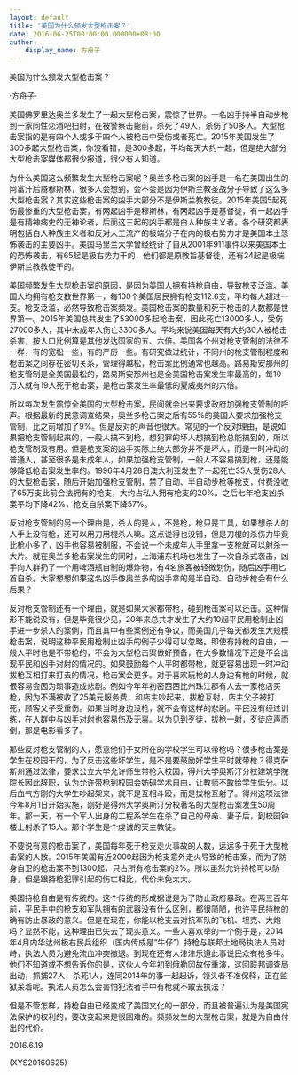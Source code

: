 ```yaml
---
layout: default
title: '美国为什么频发大型枪击案？'
date: 2016-06-25T00:00:00.000000+08:00
author:
    display_name: 方舟子
---
```


美国为什么频发大型枪击案？

·方舟子·

美国佛罗里达奥兰多发生了一起大型枪击案，震惊了世界。一名凶手持半自动步枪到一家同性恋酒吧扫射，在被警察击毙前，杀死了49人，杀伤了50多人。大型枪击案指的是有四个人或多于四个人被枪击中受伤或者死亡。2015年美国发生了300多起大型枪击案，你没看错，是300多起，平均每天大约一起，但是绝大部分大型枪击案媒体都很少报道，很少有人知道。

为什么美国这么频繁发生大型枪击案呢？奥兰多枪击案的凶手是一名在美国出生的阿富汗后裔穆斯林，很多人会想到，会不会是因为伊斯兰教圣战分子导致了这么多大型枪击案？其实这些枪击案的凶手大部分不是伊斯兰教教徒。2015年美国5起死伤最惨重的大型枪击案，有两起凶手是穆斯林，有两起凶手是基督徒，有一起凶手是有精神病史的无神论者，后面这三起的凶手都是白人种族主义者。各个研究都表明包括白人种族主义者和反对人工流产的极端分子在内的极右势力才是美国本土恐怖袭击的主要凶手。美国马里兰大学曾经统计了自从2001年911事件以来美国本土的恐怖袭击，有65起是极右势力干的，他们都是原教旨基督徒，还有24起是极端伊斯兰教教徒干的。

美国频繁发生大型枪击案的原因，是因为美国人拥有持枪自由，导致枪支泛滥。美国人均拥有枪支数世界第一，每100个美国居民拥有枪支112.6支，平均每人超过一支。枪支泛滥，必然导致枪击案频发。美国枪击案的数量和死于枪击的人数都是世界第一。2015年美国总共发生了53000多起枪击案，因此死亡13000多人，受伤27000多人，其中未成年人伤亡3300多人。平均来说美国每天有大约30人被枪击杀害，按人口比例算是其他发达国家的五、六倍。美国各个州对枪支管制的法律不一样，有的宽松一些，有的严厉一些。有研究做过统计，不同州的枪支管制程度和枪击案之间存在密切关系，管理得越松，枪击案比例通常也越高。路易斯安那州的枪支管制是全美国最松的，路易斯安那州也是全美国枪击案发生率最高的，每10万人就有19人死于枪击案，是枪击案发生率最低的夏威夷州的六倍。

所以每次发生震惊全美国的大型枪击案，民间就会出来要求政府加强枪支管制的呼声。根据最新的民意调查结果，奥兰多枪击案之后有55%的美国人要求加强枪支管制，比之前增加了9%。但是反对的声音也很大。常见的一个反对理由，是说如果把枪支管制起来的，一般人搞不到枪，想犯罪的坏人想搞到枪总能搞到的，所以枪支管制没有用。但是枪支案的凶手实际上绝大部分并不是坏人，而是一时冲动的普通人，甚至很多是未成年人，如果加强枪支管制，一般人不容易搞到枪，还是能够降低枪击案发生率的。1996年4月28日澳大利亚发生了一起死亡35人受伤28人的大型枪击案，随后开始加强枪支管制，禁了自动、半自动步枪等枪支，付费没收了65万支此前合法拥有的枪支，大约占私人拥有枪支的20%。之后七年枪支凶杀案平均下降42%，枪支自杀案下降57%。

反对枪支管制的另一个理由是，杀人的是人，不是枪，枪只是工具，如果想杀人的人手上没有枪，还可以用刀用棍杀人嘛。这点说得也没错，但是刀棍的杀伤力毕竟比枪小多了，凶手也容易被制服，不会说一个未成年人手里拿一支枪就可以射杀一大片。就在奥兰多枪击案发生的同时，上海浦东机场也发生了一次自杀式袭击，凶手向人群扔了一个用啤酒瓶自制的爆炸物，有4名旅客被轻微划伤，随后凶手用匕首自杀。大家想想如果这名凶手像奥兰多的凶手拿的是半自动、自动步枪会有什么后果？

反对枪支管制还有一个理由，就是如果大家都带枪，碰到枪击案可以还击。这种情形不能说没有，但是毕竟很少见，20年来总共才发生了大约10起平民用枪制止凶手进一步杀人的案例，而且其中有些案例还有争议，而美国几乎每天都发生大规模枪击案，说明这种平民用枪制止凶手的例子少得可以忽略。即使有持枪的自由，一般人平时也是不带枪的，不会为大型枪击案做好预备，在大多数情况下还是不会出现平民和凶手对射的情况的。如果鼓励每个人平时都带枪，就更容易出现一时冲动拔枪互相打来打去的情况，枪击案会更多。对于喜欢玩枪的人身边有枪的时候，就很容易会因为琐事造成悲剧。例如今年年初密西西比州珠江郡有人去一家枪店买枪，因为不满被收了25美元服务费，和店主吵起来，拔枪互射，店主父子被打死，顾客父子受重伤。如果当时身边没枪，就不会有这样的悲剧。平民没有经过训练，在人群中与凶手对射也容易伤及无辜。以为见到歹徒，拔枪一射，歹徒应声而倒，那是电影看多了。

那些反对枪支管制的人，愿意他们子女所在的学校学生可以带枪吗？很多枪击案是学生在校园干的，为了反击这些坏学生，是不是要鼓励好学生平时就带枪？得克萨斯州通过法律，要求公立大学允许师生带枪入校园，得州大学奥斯汀分校建筑学院院长因此辞职，认为允许带枪到校园会妨碍学术自由，让教师不敢给学生低分。以后血气方刚的大学生吵起架来，就不是互相斗殴，而是拔枪互射了。得州这项法律今年8月1日开始实施，刚好是得州大学奥斯汀分校著名的大型枪击案发生50周年。那一天，有一个军人出身的工程系学生在杀了自己的母亲、妻子后，到校园钟楼上射杀了15人。那个学生是个虔诚的天主教徒。

不要说有意的枪击案了，美国每年死于枪支走火事故的人数，远远多于死于大型枪击案的人数。2015年美国有近2000起因为枪支意外走火导致的枪击案，而为了防身自卫的枪击案不到1300起，只占所有枪击案的2%。所以虽然允许持枪可以防身，但是跟持枪犯罪引起的伤亡相比，代价未免太大。

美国持枪自由是有传统的。这个传统的形成据说是为了防止政府暴政。在两三百年前，平民手中的枪支和军队拥有的武器没有什么区别，都很简陋，也许平民持枪的确有防止暴政的意义。但是在现在，你能以枪支去对抗军队的飞机、坦克、大炮吗？显然不能，这种理由已失去了现实意义。一些人喜欢举的一个例子是，2014年4月内华达州极右民兵组织（国内传成是“牛仔”）持枪与联邦土地局执法人员对峙，执法人员为避免流血冲突撤退。到现在还有人津津乐道此事说民众有枪多牛。他们不知道或不想告诉你的是，这伙人今年初到俄勒冈故伎重演，这回联邦调查局出动，抓捕27人，杀死1人，连同2014年的事一起起诉，领头者不准保释，正在监狱呆着呢。执法人员怎么会害怕犯法者手中有枪就不敢去执法？

但是不管怎样，持枪自由已经变成了美国文化的一部分，而且被普遍认为是美国宪法保护的权利的，要改变起来是很困难的。频频发生的大型枪击案，就是为自由付出的代价。

2016.6.19

(XYS20160625)

